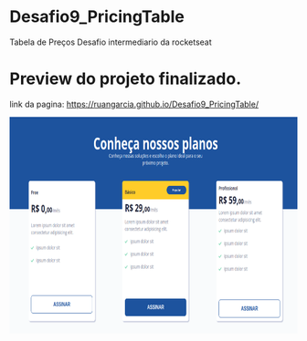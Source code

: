 # Desafio9_PricingTable
Tabela de Preços
Desafio intermediario da rocketseat


# Preview do projeto finalizado.

link da pagina:
https://ruangarcia.github.io/Desafio9_PricingTable/


<img height="380em" src="https://github.com/RuanGarciA/Desafio9_PricingTable/blob/main/assets/imagem_2022-09-08_221832475.png"/>
